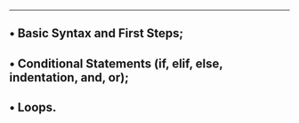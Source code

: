 -------------------------------------------------------------------
• Basic Syntax and First Steps;
-------------------------------------------------------------------
• Conditional Statements (if, elif, else, indentation, and, or);
-------------------------------------------------------------------
• Loops.
-------------------------------------------------------------------
